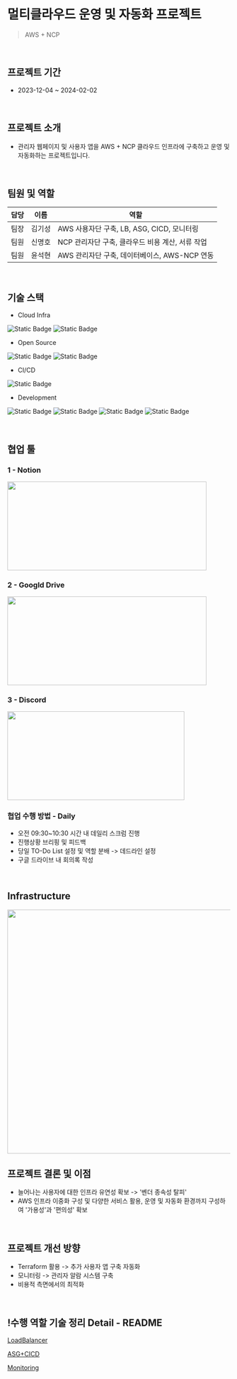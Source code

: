 # 멀티클라우드 운영 및 자동화 프로젝트
> AWS + NCP

<br>

## 프로젝트 기간
- 2023-12-04 ~ 2024-02-02

<br>

## 프로젝트 소개
- 관리자 웹페이지 및 사용자 앱을 AWS + NCP 클라우드 인프라에 구축하고 운영 및 자동화하는 프로젝트입니다.

<br>

## 팀원 및 역할 
|담당|이름|역할|
|---|---|---|
|팀장|김기성|AWS 사용자단 구축, LB, ASG, CICD, 모니터링|
|팀원|신명호|NCP 관리자단 구축, 클라우드 비용 계산, 서류 작업|
|팀원|윤석현|AWS 관리자단 구축, 데이터베이스, AWS-NCP 연동|

<br>

## 기술 스택
- Cloud Infra

![Static Badge](https://img.shields.io/badge/AWS-232F3E?logo=amazonaws&logoColor=FFFFFF) ![Static Badge](https://img.shields.io/badge/NCP-03C75A)

- Open Source

![Static Badge](https://img.shields.io/badge/Prometheus-E6522C?logo=Prometheus&logoColor=FFFFFF) ![Static Badge](https://img.shields.io/badge/Grafana-F46800?logo=Grafana&logoColor=FFFFFF)

- CI/CD

![Static Badge](https://img.shields.io/badge/GitHub_Actions-2088FF?logo=GitHubActions&logoColor=FFFFFF)

- Development 

![Static Badge](https://img.shields.io/badge/React-000000?logo=React&logoColor=61DAFB)  ![Static Badge](https://img.shields.io/badge/Flask-000000?logo=Flask) ![Static Badge](https://img.shields.io/badge/React_Native-000000?logo=React&logoColor=61DAFB) ![Static Badge](https://img.shields.io/badge/Expo-000020?logo=Expo&logoColor=FFFFFF) 

<br>

## 협업 툴
### 1 - Notion
<img src="https://github.com/kksung/ssg_CloudDunk/assets/110016279/93c29574-c7a0-4fe5-af5f-e3d260678b0a" width=450 height=200>

### 2 - Googld Drive
<img src="https://github.com/kksung/ssg_CloudDunk/assets/110016279/7e0b1602-5ff4-427c-a162-d87f43e183cf" width=450 height=200>

### 3 - Discord
<img src="https://github.com/kksung/ssg_CloudDunk/assets/110016279/744cf2da-6c75-4f79-822a-568a75be6bd7" width=400 height=200>

### 협업 수행 방법 - Daily
- 오전 09:30~10:30 시간 내 데일리 스크럼 진행
- 진행상황 브리핑 및 피드백
- 당일 TO-Do List 설정 및 역할 분배 -> 데드라인 설정 
- 구글 드라이브 내 회의록 작성
  
<br>

## Infrastructure
<img src="https://github.com/kksung/ssg_CloudDunk/assets/110016279/4c53d03d-df29-412a-bc19-43e4090d36c0" width=870 height=550>

## 프로젝트 결론 및 이점
- 늘어나는 사용자에 대한 인프라 유연성 확보 -> '벤더 종속성 탈피'
- AWS 인프라 이중화 구성 및 다양한 서비스 활용, 운영 및 자동화 환경까지 구성하여 '가용성'과 '편의성' 확보

<br>

## 프로젝트 개선 방향
- Terraform 활용 -> 추가 사용자 앱 구축 자동화  
- 모니터링 -> 관리자 알람 시스템 구축
- 비용적 측면에서의 최적화

<br>

## !수행 역할 기술 정리 Detail - README
[LoadBalancer](https://github.com/kksung/ALB-API)

[ASG+CICD](https://github.com/kksung/ASG_CICD-AppUserBE)

[Monitoring](https://github.com/kksung/Monitoring-AppUserBE)
